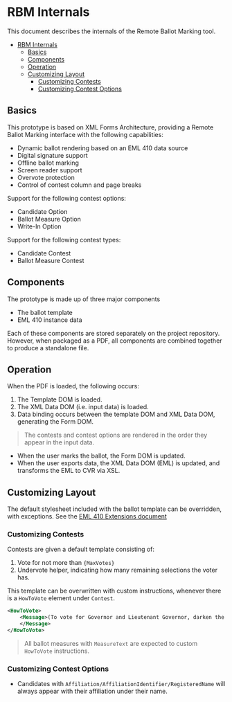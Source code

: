 # RBM Internals

This document describes the internals of the Remote Ballot Marking tool.

<!-- TOC -->

- [RBM Internals](#rbm-internals)
    - [Basics](#basics)
    - [Components](#components)
    - [Operation](#operation)
    - [Customizing Layout](#customizing-layout)
        - [Customizing Contests](#customizing-contests)
        - [Customizing Contest Options](#customizing-contest-options)

<!-- /TOC -->

## Basics

This prototype is based on XML Forms Architecture, providing a Remote Ballot Marking interface with the following capabilities:

- Dynamic ballot rendering based on an EML 410 data source
- Digital signature support
- Offline ballot marking
- Screen reader support
- Overvote protection
- Control of contest column and page breaks

Support for the following contest options:

- Candidate Option
- Ballot Measure Option
- Write-In Option

Support for the following contest types:

- Candidate Contest
- Ballot Measure Contest

## Components

The prototype is made up of three major components

- The ballot template
- EML 410 instance data

Each of these components are stored separately on the project repository. However, when packaged as a PDF, all components are combined together to produce a standalone file.

## Operation

When the PDF is loaded, the following occurs:

1. The Template DOM is loaded.
2. The XML Data DOM (i.e. input data) is loaded.
3. Data binding occurs between the template DOM and XML Data DOM, generating the Form DOM.

> The contests and contest options are rendered in the order they appear in the input data.

- When the user marks the ballot, the Form DOM is updated.
- When the user exports data, the XML Data DOM (EML) is updated, and transforms the EML to CVR via XSL.

## Customizing Layout

The default stylesheet included with the ballot template can be overridden, with exceptions. See the [EML 410 Extensions document](./EML-410_extensions.md#styling-support)

### Customizing Contests

Contests are given a default template consisting of:

1. Vote for not more than `{MaxVotes}`
2. Undervote helper, indicating how many remaining selections the voter has.

This template can be overwritten with custom instructions, whenever there is a `HowToVote` element under `Contest`.

```xml
<HowToVote>
    <Message>(To vote for Governor and Lieutenant Governor, darken the oval at the left of the joint candidates of your choice)
    </Message>
</HowToVote>
```

> All ballot measures with `MeasureText` are expected to custom `HowToVote` instructions.

### Customizing Contest Options

- Candidates with `Affiliation/AffiliationIdentifier/RegisteredName` will always appear with their affiliation under their name.
